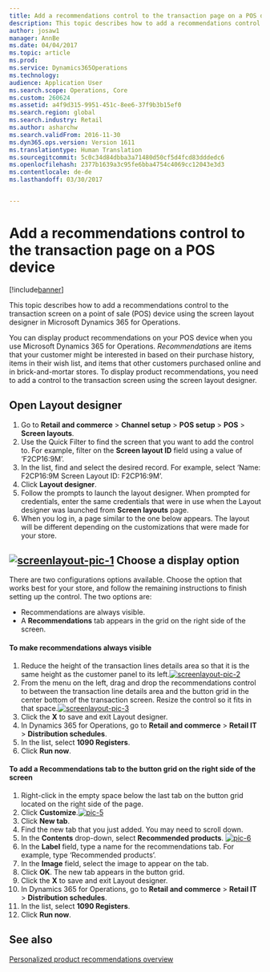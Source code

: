 ```yaml
---
title: Add a recommendations control to the transaction page on a POS device
description: This topic describes how to add a recommendations control to the transaction screen on a point of sale (POS) device using the screen layout designer in Microsoft Dynamics 365 for Operations.
author: josaw1
manager: AnnBe
ms.date: 04/04/2017
ms.topic: article
ms.prod: 
ms.service: Dynamics365Operations
ms.technology: 
audience: Application User
ms.search.scope: Operations, Core
ms.custom: 260624
ms.assetid: a4f9d315-9951-451c-8ee6-37f9b3b15ef0
ms.search.region: global
ms.search.industry: Retail
ms.author: asharchw
ms.search.validFrom: 2016-11-30
ms.dyn365.ops.version: Version 1611
ms.translationtype: Human Translation
ms.sourcegitcommit: 5c0c34d84dbba3a71480d50cf5d4fcd83dddedc6
ms.openlocfilehash: 2377b1639a3c95fe6bba4754c4069cc12043e3d3
ms.contentlocale: de-de
ms.lasthandoff: 03/30/2017


---
```


# <a name="add-a-recommendations-control-to-the-transaction-page-on-a-pos-device"></a>Add a recommendations control to the transaction page on a POS device

[!include[banner](includes/banner.md)]


This topic describes how to add a recommendations control to the transaction screen on a point of sale (POS) device using the screen layout designer in Microsoft Dynamics 365 for Operations.

You can display product recommendations on your POS device when you use Microsoft Dynamics 365 for Operations. *Recommendations* are items that your customer might be interested in based on their purchase history, items in their wish list, and items that other customers purchased online and in brick-and-mortar stores. To display product recommendations, you need to add a control to the transaction screen using the screen layout designer.

## <a name="open-layout-designer"></a>Open Layout designer
1.  Go to **Retail and commerce** &gt; **Channel setup** &gt; **POS setup** &gt; **POS** &gt; **Screen layouts**.
2.  Use the Quick Filter to find the screen that you want to add the control to. For example, filter on the **Screen layout ID** field using a value of ‘F2CP16:9M’.
3.  In the list, find and select the desired record. For example, select ‘Name: F2CP16:9M Screen Layout ID: F2CP16:9M’.
4.  Click **Layout designer**.
5.  Follow the prompts to launch the layout designer. When prompted for credentials, enter the same credentials that were in use when the Layout designer was launched from **Screen layouts** page.
6.  When you log in, a page similar to the one below appears. The layout will be different depending on the customizations that were made for your store.

[![screenlayout-pic-1](./media/screenlayout-pic-1.png)](./media/screenlayout-pic-1.png) Choose a display option
-----------------------

There are two configurations options available. Choose the option that works best for your store, and follow the remaining instructions to finish setting up the control. The two options are:
-   Recommendations are always visible.
-   A **Recommendations** tab appears in the grid on the right side of the screen.

#### <a name="to-make-recommendations-always-visible"></a>To make recommendations always visible

1.  Reduce the height of the transaction lines details area so that it is the same height as the customer panel to its left.[](./media/pic-2.png)[![screenlayout-pic-2](./media/screenlayout-pic-2.png)](./media/screenlayout-pic-2.png)
2.  From the menu on the left, drag and drop the recommendations control to between the transaction line details area and the button grid in the center bottom of the transaction screen. Resize the control so it fits in that space.[](./media/pic-3.png)[![screenlayout-pic-3](./media/screenlayout-pic-3.png)](./media/screenlayout-pic-3.png)
3.  Click the **X** to save and exit Layout designer.
4.  In Dynamics 365 for Operations, go to **Retail and commerce** &gt; **Retail IT** &gt; **Distribution schedules**.
5.  In the list, select **1090 Registers**.
6.  Click **Run now**.

#### <a name="to-add-a-recommendations-tab-to-the-button-grid-on-the-right-side-of-the-screen"></a>To add a Recommendations tab to the button grid on the right side of the screen

1.  Right-click in the empty space below the last tab on the button grid located on the right side of the page.
2.  Click **Customize**.[![pic-5](./media/pic-5.png)](./media/pic-5.png)
3.  Click **New tab**.
4.  Find the new tab that you just added. You may need to scroll down.
5.  In the **Contents** drop-down, select **Recommended products**. [![pic-6](./media/pic-6.png)](./media/pic-6.png)
6.  In the **Label** field, type a name for the recommendations tab. For example, type ‘Recommended products’.
7.  In the **Image** field, select the image to appear on the tab.
8.  Click **OK**. The new tab appears in the button grid.
9.  Click the **X** to save and exit Layout designer.
10. In Dynamics 365 for Operations, go to **Retail and commerce** &gt; **Retail IT** &gt; **Distribution schedules**.
11. In the list, select **1090 Registers**.
12. Click **Run now**.


<a name="see-also"></a>See also
--------

[Personalized product recommendations overview](personalized-product-recommendations.md)




